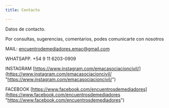 ```yaml
---
title: Contacto

---
```

Datos de contacto.

Por consultas, sugerencias, comentarios, podes comunicarte con nosotros

MAIL:  encuentrodemediadores.emac@gmail.com

WHATSAPP.   +54 9 11 6203-0909

INSTAGRAM [https://www.instagram.com/emacasociacioncivil/](https://www.instagram.com/emacasociacioncivil/ "https://www.instagram.com/emacasociacioncivil/")

FACEBOOK  [https://www.facebook.com/encuentrosdemediadores](https://www.facebook.com/encuentrosdemediadores "https://www.facebook.com/encuentrosdemediadores")